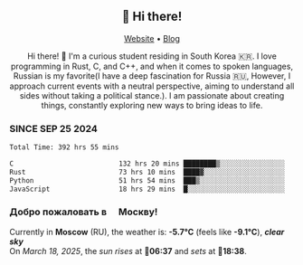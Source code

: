<h2 align="center">👋 Hi there!</h2>
<p align="center">
  <a href="https://urdekcah.ru">Website</a> •
  <a href="https://urdekcah.blog">Blog</a>
</p>

<p align="center">
  Hi there! 👋 I'm a curious student residing in South Korea 🇰🇷. I love programming in Rust, C, and C++, and when it comes to spoken languages, Russian is my favorite(I have a deep fascination for Russia 🇷🇺, However, I approach current events with a neutral perspective, aiming to understand all sides without taking a political stance.). I am passionate about creating things, constantly exploring new ways to bring ideas to life.
</p>

### SINCE SEP 25 2024
<!--START_SECTION:waka-->
<!--LAST_WAKA_UPDATE:2025-03-17 18:28:52-->
```txt
Total Time: 392 hrs 55 mins

C                          132 hrs 20 mins ████████▒░░░░░░░░░░░░░░░░   32.78 %
Rust                       73 hrs 10 mins  ████▓░░░░░░░░░░░░░░░░░░░░   18.12 %
Python                     51 hrs 54 mins  ███▒░░░░░░░░░░░░░░░░░░░░░   12.86 %
JavaScript                 18 hrs 29 mins  █░░░░░░░░░░░░░░░░░░░░░░░░   04.58 %
```
<!--END_SECTION:waka-->

<h3>Добро пожаловать в <img src="https://cdn-icons-png.flaticon.com/512/197/197408.png" width="13"/> Москву!</h3>

<!--START_SECTION:weather:moscow-->
<!--LAST_WEATHER_UPDATE:2025-03-18 03:32:20-->
Currently in **Moscow** (RU), the weather is: **-5.7°C** (feels like **-9.1°C**), ***clear sky***<br/>
On *March 18, 2025*, the *sun rises* at 🌅**06:37** and *sets* at 🌇**18:38**.
<!--END_SECTION:weather-->
